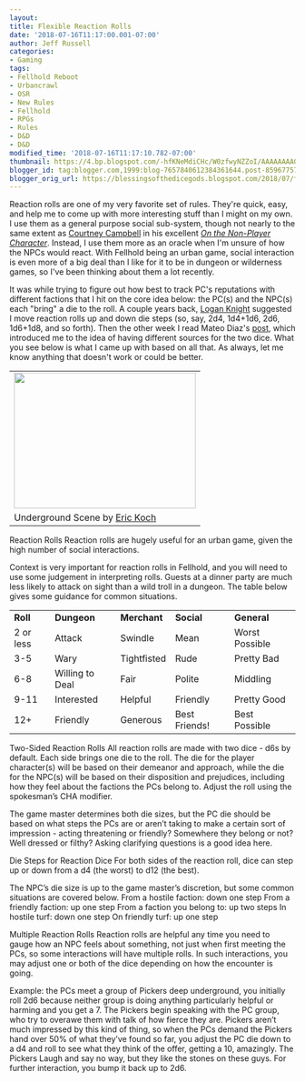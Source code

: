 ```yaml
---
layout:  
title: Flexible Reaction Rolls
date: '2018-07-16T11:17:00.001-07:00'
author: Jeff Russell
categories:
- Gaming
tags:
- Fellhold Reboot
- Urbancrawl
- OSR
- New Rules
- Fellhold
- RPGs
- Rules
- D&D
- D&D
modified_time: '2018-07-16T11:17:10.782-07:00'
thumbnail: https://4.bp.blogspot.com/-hfKNeMdiCHc/W0zfwyNZZoI/AAAAAAAAG8o/BdGxMlBHO0o-Hk928qjIwvgNA8hdO7cnACLcBGAs/s72-c/Fellhold_-_underground_2.jpg
blogger_id: tag:blogger.com,1999:blog-7657840612384361644.post-8596775796836990046
blogger_orig_url: https://blessingsofthedicegods.blogspot.com/2018/07/flexible-reaction-rolls.html
---
```


Reaction rolls are one of my very favorite set of rules. They're quick, easy, and help me to come up with more interesting stuff than I might on my own. I use them as a general purpose social sub-system, though not nearly to the same extent as [Courtney Campbell](http://hackslashmaster.blogspot.com/) in his excellent *[On the Non-Player Character](http://www.lulu.com/us/en/shop/courtney-campbell/on-the-non-player-character/ebook/product-21094127.html)*. Instead, I use them more as an oracle when I'm unsure of how the NPCs would react. With Fellhold being an urban game, social interaction is even more of a big deal than I like for it to be in dungeon or wilderness games, so I've been thinking about them a lot recently.  
  
It was while trying to figure out how best to track PC's reputations with different factions that I hit on the core idea below: the PC(s) and the NPC(s) each "bring" a die to the roll. A couple years back, [Logan Knight](http://www.lastgaspgrimoire.com/) suggested I move reaction rolls up and down die steps (so, say, 2d4, 1d4+1d6, 2d6, 1d6+1d8, and so forth). Then the other week I read Mateo Diaz's [post](http://gloomtrain.blogspot.com/2018/04/this-isnt-even-my-final-form.html), which introduced me to the idea of having different sources for the two dice. What you see below is what I came up with based on all that. As always, let me know anything that doesn't work or could be better.  
  

<table> <tbody> <tr class="odd"> <td><a href="https://4.bp.blogspot.com/-hfKNeMdiCHc/W0zfwyNZZoI/AAAAAAAAG8o/BdGxMlBHO0o-Hk928qjIwvgNA8hdO7cnACLcBGAs/s1600/Fellhold_-_underground_2.jpg"><img src="https://4.bp.blogspot.com/-hfKNeMdiCHc/W0zfwyNZZoI/AAAAAAAAG8o/BdGxMlBHO0o-Hk928qjIwvgNA8hdO7cnACLcBGAs/s320/Fellhold_-_underground_2.jpg" width="320" height="239" /></a></td> </tr> <tr class="even"> <td>Underground Scene by <a href="http://lexiconmegatherium.tumblr.com/tagged/erickochart">Eric Koch</a></td> </tr> </tbody> </table> 
  

Reaction Rolls  Reaction rolls are hugely useful for an urban game, given the high number of social interactions.  
  

Context is very important for reaction rolls in Fellhold, and you will need to use some judgement in interpreting rolls. Guests at a dinner party are much less likely to attack on sight than a wild troll in a dungeon. The table below gives some guidance for common situations.  <table> <tbody> <tr class="odd"> <td><div> <strong>Roll</strong> </div></td> <td><div> <strong>Dungeon</strong> </div></td> <td><div> <strong>Merchant</strong> </div></td> <td><div> <strong>Social</strong> </div></td> <td><div> <strong>General</strong> </div></td> </tr> <tr class="even"> <td><div> 2 or less </div></td> <td><div> Attack </div></td> <td><div> Swindle </div></td> <td><div> Mean </div></td> <td><div> Worst Possible </div></td> </tr> <tr class="odd"> <td><div> 3-5 </div></td> <td><div> Wary </div></td> <td><div> Tightfisted </div></td> <td><div> Rude </div></td> <td><div> Pretty Bad </div></td> </tr> <tr class="even"> <td><div> 6-8 </div></td> <td><div> Willing to Deal </div></td> <td><div> Fair </div></td> <td><div> Polite </div></td> <td><div> Middling </div></td> </tr> <tr class="odd"> <td><div> 9-11 </div></td> <td><div> Interested </div></td> <td><div> Helpful </div></td> <td><div> Friendly </div></td> <td><div> Pretty Good </div></td> </tr> <tr class="even"> <td><div> 12+ </div></td> <td><div> Friendly </div></td> <td><div> Generous </div></td> <td><div> Best Friends! </div></td> <td><div> Best Possible </div></td> </tr> </tbody> </table> 
  

Two-Sided Reaction Rolls  All reaction rolls are made with two dice - d6s by default. Each side brings one die to the roll. The die for the player character(s) will be based on their demeanor and approach, while the die for the NPC(s) will be based on their disposition and prejudices, including how they feel about the factions the PCs belong to. Adjust the roll using the spokesman’s CHA modifier. 
  

The game master determines both die sizes, but the PC die should be based on what steps the PCs are or aren’t taking to make a certain sort of impression - acting threatening or friendly? Somewhere they belong or not? Well dressed or filthy? Asking clarifying questions is a good idea here. 
  

Die Steps for Reaction Dice  For both sides of the reaction roll, dice can step up or down from a d4 (the worst) to d12 (the best).  
  

The NPC’s die size is up to the game master’s discretion, but some common situations are covered below.  From a hostile faction: down one step  From a friendly faction: up one step  From a faction you belong to: up two steps  In hostile turf: down one step  On friendly turf: up one step 
  

Multiple Reaction Rolls  Reaction rolls are helpful any time you need to gauge how an NPC feels about something, not just when first meeting the PCs, so some interactions will have multiple rolls. In such interactions, you may adjust one or both of the dice depending on how the encounter is going. 
  

  

Example: the PCs meet a group of Pickers deep underground, you initially roll 2d6 because neither group is doing anything particularly helpful or harming and you get a 7. The Pickers begin speaking with the PC group, who try to overawe them with talk of how fierce they are. Pickers aren’t much impressed by this kind of thing, so when the PCs demand the Pickers hand over 50% of what they’ve found so far, you adjust the PC die down to a d4 and roll to see what they think of the offer, getting a 10, amazingly. The Pickers Laugh and say no way, but they like the stones on these guys. For further interaction, you bump it back up to 2d6. 
